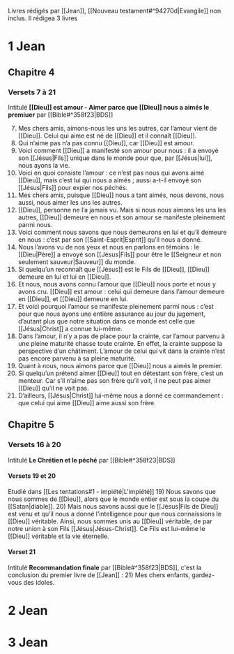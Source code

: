 Livres rédigés par [[Jean]], [[Nouveau testament#^94270d|Evangile]] non inclus. Il rédigea 3 livres
# 1 Jean
## Chapitre 4
### Versets 7 à 21
Intitulé **[[Dieu]] est amour - Aimer parce que [[Dieu]] nous a aimés le premiuer** par [[Bible#^358f23|BDS]]

7) Mes chers amis, aimons-nous les uns les autres, car l’amour vient de [[Dieu]]. Celui qui aime est né de [[Dieu]] et il connaît [[Dieu]].
8) Qui n’aime pas n’a pas connu [[Dieu]], car [[Dieu]] est amour.
9) Voici comment [[Dieu]] a manifesté son amour pour nous : il a envoyé son [[Jésus|Fils]] unique dans le monde pour que, par [[Jésus|lui]], nous ayons la vie.
10) Voici en quoi consiste l’amour : ce n’est pas nous qui avons aimé [[Dieu]], mais c’est lui qui nous a aimés ; aussi a-t-il envoyé son [[Jésus|Fils]] pour expier nos péchés.
11) Mes chers amis, puisque [[Dieu]] nous a tant aimés, nous devons, nous aussi, nous aimer les uns les autres.
12) [[Dieu]], personne ne l’a jamais vu. Mais si nous nous aimons les uns les autres, [[Dieu]] demeure en nous et son amour se manifeste pleinement parmi nous.
13) Voici comment nous savons que nous demeurons en lui et qu’il demeure en nous : c’est par son [[Saint-Esprit|Esprit]] qu’il nous a donné.
14) Nous l’avons vu de nos yeux et nous en parlons en témoins : le [[Dieu|Père]] a envoyé son [[Jésus|Fils]] pour être le [[Seigneur et non seulement sauveur|Sauveur]] du monde.
15) Si quelqu’un reconnaît que [[Jésus]] est le Fils de [[Dieu]], [[Dieu]] demeure en lui et lui en [[Dieu]].
16) Et nous, nous avons connu l’amour que [[Dieu]] nous porte et nous y avons cru. [[Dieu]] est amour : celui qui demeure dans l’amour demeure en [[Dieu]], et [[Dieu]] demeure en lui.
17) Et voici pourquoi l’amour se manifeste pleinement parmi nous : c’est pour que nous ayons une entière assurance au jour du jugement, d’autant plus que notre situation dans ce monde est celle que [[Jésus|Christ]] a connue lui-même.
18) Dans l’amour, il n’y a pas de place pour la crainte, car l’amour parvenu à une pleine maturité chasse toute crainte. En effet, la crainte suppose la perspective d’un châtiment. L’amour de celui qui vit dans la crainte n’est pas encore parvenu à sa pleine maturité.
19) Quant à nous, nous aimons parce que [[Dieu]] nous a aimés le premier.
20) Si quelqu’un prétend aimer [[Dieu]] tout en détestant son frère, c’est un menteur. Car s’il n’aime pas son frère qu’il voit, il ne peut pas aimer [[Dieu]] qu’il ne voit pas.
21) D’ailleurs, [[Jésus|Christ]] lui-même nous a donné ce commandement : que celui qui aime [[Dieu]] aime aussi son frère.
## Chapitre 5
### Versets 16 à 20
Intitulé **Le Chrétien et le péché** par [[Bible#^358f23|BDS]]
#### Versets 19 et 20
Etudié dans [[Les tentations#1 - impiété|L'impiété]]
19) Nous savons que nous sommes de [[Dieu]], alors que le monde entier est sous la coupe du [[Satan|diable]].
20) Mais nous savons aussi que le [[Jésus|Fils de Dieu]] est venu et qu’il nous a donné l’intelligence pour que nous connaissions le [[Dieu]] véritable. Ainsi, nous sommes unis au [[Dieu]] véritable, de par notre union à son Fils [[Jésus|Jésus-Christ]]. Ce Fils est lui-même le [[Dieu]] véritable et la vie éternelle.
#### Verset 21
Intitulé **Recommandation finale** par [[Bible#^358f23|BDS]], c'est la conclusion du premier livre de [[Jean]] :
21) Mes chers enfants, gardez-vous des idoles.
# 2 Jean
# 3 Jean

